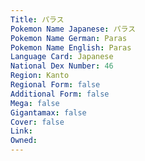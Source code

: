 ```yaml
---
﻿Title: パラス
Pokemon Name Japanese: パラス
Pokemon Name German: Paras
Pokemon Name English: Paras
Language Card: Japanese
National Dex Number: 46
Region: Kanto
Regional Form: false
Additional Form: false
Mega: false
Gigantamax: false
Cover: false
Link: 
Owned: 
---
```

